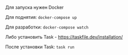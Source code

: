 Для запуска нужен Docker  

Для поднятия: 
``docker-compose up``

Для разработки:
``docker-compose watch``

Либо установить Task - 
https://taskfile.dev/installation/

После установки Task:
``task run``


